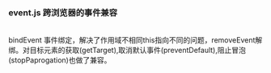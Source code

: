 ### event.js 跨浏览器的事件兼容

<br>bindEvent 事件绑定，解决了作用域不相同this指向不同的问题，removeEvent解绑。对目标元素的获取(getTarget),取消默认事件(preventDefault),阻止冒泡(stopPaprogation)也做了兼容。
